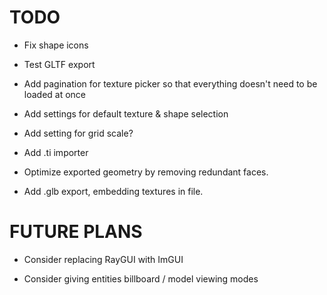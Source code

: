 # TODO

* Fix shape icons

* Test GLTF export

- Add pagination for texture picker so that everything doesn't need to be loaded at once

- Add settings for default texture & shape selection

- Add setting for grid scale?

- Add .ti importer

- Optimize exported geometry by removing redundant faces. 

- Add .glb export, embedding textures in file.

# FUTURE PLANS

- Consider replacing RayGUI with ImGUI

- Consider giving entities billboard / model viewing modes
